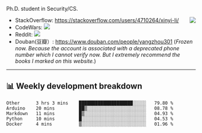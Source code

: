 Ph.D. student in Security/CS.

<img align="right" src="https://github-readme-stats.vercel.app/api?username=li-xin-yi&count_private=true&show_icons=true&hide_title=true&theme=tokyonight" />

- StackOverflow: https://stackoverflow.com/users/4710264/xinyi-li/
- CodeWars: [![](https://www.codewars.com/users/xy-li/badges/micro)](https://www.codewars.com/users/xy-li/)
- Reddit: [![](https://img.shields.io/reddit/user-karma/combined/xy-li?style=social)](https://www.reddit.com/user/xy-li/)
- Douban(豆瓣）: https://www.douban.com/people/yangzhou301  (*Frozen now. Because the account is associated with a deprecated phone number which I cannot verify now. But I extremely recommend the books I marked on this website.*)

---

## 📊 Weekly development breakdown

<!--START_SECTION:waka-->
```text
Other      3 hrs 3 mins    ████████████████████░░░░░   79.80 % 
Arduino    20 mins         ██▒░░░░░░░░░░░░░░░░░░░░░░   08.78 % 
Markdown   11 mins         █▒░░░░░░░░░░░░░░░░░░░░░░░   04.93 % 
Python     10 mins         █░░░░░░░░░░░░░░░░░░░░░░░░   04.53 % 
Docker     4 mins          ▒░░░░░░░░░░░░░░░░░░░░░░░░   01.96 % 
```
<!--END_SECTION:waka-->
